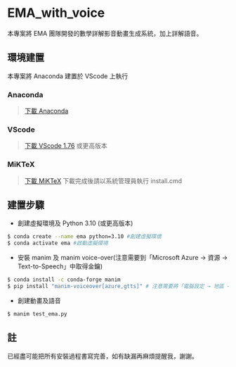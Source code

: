 # EMA_with_voice
本專案將 EMA 團隊開發的數學詳解影音動畫生成系統，加上詳解語音。

## 環境建置
本專案將 Anaconda 建置於 VScode 上執行

### Anaconda
> [下載 Anaconda](https://www.anaconda.com/products/distribution)
### VScode
> [下載 VScode 1.76](https://code.visualstudio.com/Download) 或更高版本
### MiKTeX
> [下載 MiKTeX](https://cantor.math.ntnu.edu.tw/workshop/animated_math/files/Latex-x64.zip)
> 下載完成後請以系統管理員執行 install.cmd

## 建置步驟
* 創建虛擬環境及 Python 3.10 (或更高版本)
```sh
$ conda create --name ema python=3.10 #創建虛擬環境
$ conda activate ema #啟動虛擬環境
```
* 安裝 manim 及 manim voice-over(注意需要到「Microsoft Azure → 資源 → Text-to-Speech」中取得金鑰)
```sh
$ conda install -c conda-forge manim
$ pip install "manim-voiceover[azure,gtts]" # 注意需要將「電腦設定 → 地區 → UTF-8 全球設定」打勾
```
* 創建動畫及語音
```sh
$ manim test_ema.py
```

## 註
已經盡可能把所有安裝過程書寫完善，如有缺漏再麻煩提醒我，謝謝。
